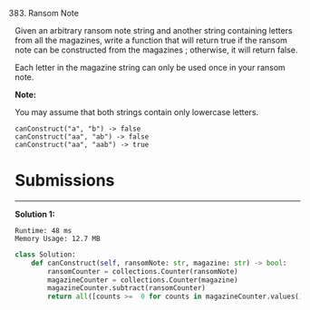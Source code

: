 383. Ransom Note

Given an arbitrary ransom note string and another string containing letters from all the magazines, write a function that will return true if the ransom note can be constructed from the magazines ; otherwise, it will return false.

Each letter in the magazine string can only be used once in your ransom note.

**Note:**

You may assume that both strings contain only lowercase letters.
```
canConstruct("a", "b") -> false
canConstruct("aa", "ab") -> false
canConstruct("aa", "aab") -> true
```

# Submissions
---
**Solution 1:**
```
Runtime: 48 ms
Memory Usage: 12.7 MB
```
```python
class Solution:
    def canConstruct(self, ransomNote: str, magazine: str) -> bool:
        ransomCounter = collections.Counter(ransomNote)
        magazineCounter = collections.Counter(magazine)
        magazineCounter.subtract(ransomCounter)
        return all([counts >=  0 for counts in magazineCounter.values()])
```